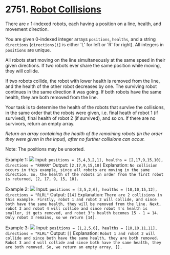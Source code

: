 # 2751. [Robot Collisions](https://leetcode.com/problems/robot-collisions/description/?envType=daily-question&envId=2024-07-13)

There are `n` 1-indexed robots, each having a position on a line, health, and movement direction.

You are given 0-indexed integer arrays `positions`, `healths`, and a string `directions` (`directions[i]` is either 'L' for left or 'R' for right). All integers in `positions` are unique.

All robots start moving on the line simultaneously at the same speed in their given directions. If two robots ever share the same position while moving, they will collide.

If two robots collide, the robot with lower health is removed from the line, and the health of the other robot decreases by one. The surviving robot continues in the same direction it was going. If both robots have the same health, they are both removed from the line.

Your task is to determine the health of the robots that survive the collisions, in the same order that the robots were given, i.e. final heath of robot 1 (if survived), final health of robot 2 (if survived), and so on. If there are no survivors, return an empty array.

_Return an array containing the health of the remaining robots (in the order they were given in the input), after no further collisions can occur._

Note: The positions may be unsorted.

Example 1:
![](https://assets.leetcode.com/uploads/2023/05/15/image-20230516011718-12.png)
Input: `positions = [5,4,3,2,1], healths = [2,17,9,15,10], directions = "RRRRR"`
Output: `[2,17,9,15,10]`
Explanation: `No collision occurs in this example, since all robots are moving in the same direction. So, the health of the robots in order from the first robot is returned, [2, 17, 9, 15, 10].`

Example 2:
![](https://assets.leetcode.com/uploads/2023/05/15/image-20230516004433-7.png)
Input: `positions = [3,5,2,6], healths = [10,10,15,12], directions = "RLRL"`
Output: `[14]`
Explanation: `There are 2 collisions in this example. Firstly, robot 1 and robot 2 will collide, and since both have the same health, they will be removed from the line. Next, robot 3 and robot 4 will collide and since robot 4's health is smaller, it gets removed, and robot 3's health becomes 15 - 1 = 14. Only robot 3 remains, so we return [14].`

Example 3:
![](https://assets.leetcode.com/uploads/2023/05/15/image-20230516005114-9.png)
Input: `positions = [1,2,5,6], healths = [10,10,11,11], directions = "RLRL"`
Output: `[]`
Explanation: `Robot 1 and robot 2 will collide and since both have the same health, they are both removed. Robot 3 and 4 will collide and since both have the same health, they are both removed. So, we return an empty array, [].`
